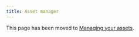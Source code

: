 ```yaml
---
title: Asset manager
---
```

This page has been moved to [Managing your assets](/wiki/managing-your-assets).
